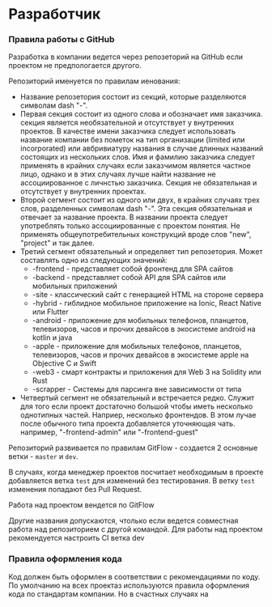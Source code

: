 # Разработчик


### Правила работы с GitHub
Разработка в компании ведется через репозеторий на GitHub если проектом не предпологается другого.

Репозиторий именуется по правилам иенования:
- Название репозетория состоит из секций, которые разделяются символам dash "-".
- Первая секция состоит из одного слова и обозначает имя заказчика. секция является необязательной и отсутствует у внутренних проектов. В качестве имени заказчика следует использовать название компании без пометок на тип организации (limited или incorporated) или авбривиатуру названия в случае длинных названий состоящих из нескольких слов. Имя и фамилию заказчика следует применять в крайних случаях если заказчимом является частное лицо, однако и в этих случаях лучше найти название не ассоциированное с личнстью заказчика. Секция не обязательная и отсутствует у внутренних проектах. 
- Второй сегмент состоит из одного или двух, в крайних случаях трех слов, разделенных символам dash "-". Эта секция обязательная и отвечает за название проекта. В названии проекта следует употреблять только ассоциированные с проектом понятия. Не применять общеупотребительных конструкций вроде слов "new", "project" и так далее.
- Третий сегмент обязательный и определяет тип репозетория. Может составлять одно из следующих значений:
  - -frontend - представляет собой фронтенд для SPA сайтов
  - -backend - представляет собой API для SPA сайтов или мобильных приложений
  - -site - классический сайт с генерацией HTML на стороне сервера
  - -hybrid - гиблидное мобильное приложение на Ionic, React Native или Flutter
  - -android - приложение для мобильных телефонов, планцетов, телевизоров, часов и прочих девайсов в экосистеме android на kotlin и java
  - -apple - приложение для мобильных телефонов, планцетов, телевизоров, часов и прочих девайсов в экосистеме apple на Objective C и Swift
  - -web3 - смарт контракты и приложения для Web 3 на Solidity или Rust
  - -scrapper - Системы для парсинга вне зависимости от типа
- Четвертый сегмент не обязательный и встречается редко. Служит для того если проект достаточно большой чтобы иметь несколько однотипных частей. Наприер, несколько фронтендов. В этом лучае после обычного типа проекта добавляется уточняющая чать. например, "-frontend-admin" или "-frontend-guest"

Репозиторий развивается по правилам GitFlow - создается 2 основные ветки - ```master``` и ```dev```.

В случаях, когда менеджер проектов посчитает необходимым в проекте добавляется ветка ```test``` для изменений без тестирования.
В ветку ```test``` изменения попадают без Pull Request.

Работа над проектом вендется по GitFlow

Другие названия допускаются, чтолько если ведется совместная работа над репозиторием с другой командой.
Для работы над проектом рекомендуется настроить CI ветка dev

 


### Правила оформления кода
Код должен быть оформлен в соответствии с рекомендациями по коду.
По умолчанию на всех проектаз используются правила оформления кода по стандартам компании. Но в счастных случаях на  
